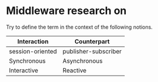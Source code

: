 # Middleware research on

Try to define the term in the context of the following notions.

| Interaction      | Counterpart          |
| ---------------- | -------------------- |
| session-oriented | publisher-subscriber |
| Synchronous      | Asynchronous         |
| Interactive      | Reactive             |

